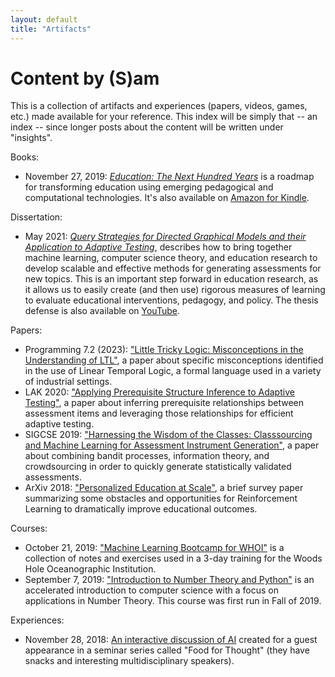 ```yaml
---
layout: default
title: "Artifacts"
---
```

# Content by (S)am
This is a collection of artifacts and experiences (papers, videos, games, etc.) made available for your reference. This index will be simply that -- an index -- since longer posts about the content will be written under "insights".

Books:  
* November 27, 2019: [*Education: The Next Hundred Years*](https://www.barnesandnoble.com/w/education-s-am/1135136001?ean=9781078748520) is a roadmap for transforming education using emerging pedagogical and computational technologies. It's also available on [Amazon for Kindle](https://www.amazon.com/dp/B081ZMRYJJ).

Dissertation:
* May 2021: [*Query Strategies for Directed Graphical Models and their Application to Adaptive Testing*](https://www.overleaf.com/read/cntdgjvmngmv), describes how to bring together machine learning, computer science theory, and education research to develop scalable and effective methods for generating assessments for new topics.  This is an important step forward in education research, as it allows us to easily create (and then use) rigorous measures of learning to evaluate educational interventions, pedagogy, and policy. The thesis defense is also available on [YouTube](https://www.youtube.com/watch?v=itGg9PVduWQ).

Papers:
* Programming 7.2 (2023): ["Little Tricky Logic: Misconceptions in the Understanding of LTL"](/artifacts/papers/Programming_2023.pdf), a paper about specific misconceptions identified in the use of Linear Temporal Logic, a formal language used in a variety of industrial settings.
* LAK 2020: ["Applying Prerequisite Structure Inference to Adaptive Testing"](/artifacts/papers/LAK_2020.pdf), a paper about inferring prerequisite relationships between assessment items and leveraging those relationships for efficient adaptive testing.
* SIGCSE 2019: ["Harnessing the Wisdom of the Classes: Classsourcing and Machine Learning for Assessment Instrument Generation"](/artifacts/papers/SIGCSE_2019.pdf), a paper about combining bandit processes, information theory, and crowdsourcing in order to quickly generate statistically validated assessments.
* ArXiv 2018: ["Personalized Education at Scale"](https://arxiv.org/pdf/1809.10025.pdf), a brief survey paper summarizing some obstacles and opportunities for Reinforcement Learning to dramatically improve educational outcomes.

Courses:
* October 21, 2019: ["Machine Learning Bootcamp for WHOI"](https://github.com/Sam-Saarinen/WHOI-ML) is a collection of notes and exercises used in a 3-day training for the Woods Hole Oceanographic Institution.
* September 7, 2019: ["Introduction to Number Theory and Python"](https://github.com/Sam-Saarinen/nuthepy) is an accelerated introduction to computer science with a focus on applications in Number Theory. This course was first run in Fall of 2019.

Experiences:
* November 28, 2018: [An interactive discussion of AI](/artifacts/AI-Food-for-Thought/) created for a guest appearance in a seminar series called "Food for Thought" (they have snacks and interesting multidisciplinary speakers).
